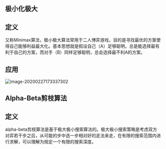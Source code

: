 ## 极小化极大



## 定义

​	又称Minimax算法，极小极大算法常用于二人博弈游戏，目的是寻找最优的方案使得自己能够利益最大化。基本思想就是假设自己（A）足够聪明，总是能选择最有利于自己的方案，而对手（B）同样足够聪明，总会选择最不利A的方案。





## 应用

![image-20200227173337302](C:\Users\张秦\AppData\Roaming\Typora\typora-user-images\image-20200227173337302.png)

## Alpha-Beta剪枝算法

## 定义

​	alpha-beta剪枝算法是基于极大极小搜索算法的。极大极小搜索策略是考虑双方对弈若干步之后，从可能的步中选一步相对好的走法来走，在有限的搜索范围内进行求解，可以理解为规定一个有限的搜索深度。